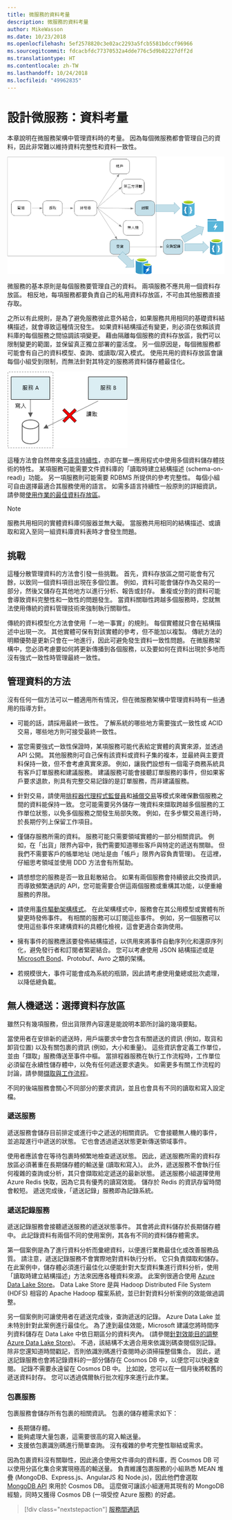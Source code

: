 ```yaml
---
title: 微服務的資料考量
description: 微服務的資料考量
author: MikeWasson
ms.date: 10/23/2018
ms.openlocfilehash: 5ef2578820c3e02ac2293a5fcb5581bdccf96966
ms.sourcegitcommit: fdcacbfdc77370532a4dde776c5d9b82227dff2d
ms.translationtype: HT
ms.contentlocale: zh-TW
ms.lasthandoff: 10/24/2018
ms.locfileid: "49962835"
---
```

# <a name="designing-microservices-data-considerations"></a>設計微服務：資料考量

本章說明在微服務架構中管理資料時的考量。 因為每個微服務都會管理自己的資料，因此非常難以維持資料完整性和資料一致性。

![](./images/data-considerations.png)

微服務的基本原則是每個服務要管理自己的資料。 兩項服務不應共用一個資料存放區。 相反地，每項服務都要負責自己的私用資料存放區，不可由其他服務直接存取。

之所以有此規則，是為了避免服務彼此意外結合，如果服務共用相同的基礎資料結構描述，就會導致這種情況發生。 如果資料結構描述有變更，則必須在依賴該資料庫的每個服務之間協調該項變更。 藉由隔離每個服務的資料存放區，我們可以限制變更的範圍，並保留真正獨立部署的靈活度。 另一個原因是，每個微服務都可能會有自己的資料模型、查詢、或讀取/寫入模式。 使用共用的資料存放區會讓每個小組受到限制，而無法針對其特定的服務將資料儲存體最佳化。 

![](../guide/architecture-styles/images/cqrs-microservices-wrong.png)

這種方法會自然帶來[多語言持續性](https://martinfowler.com/bliki/PolyglotPersistence.html)，亦即在單一應用程式中使用多個資料儲存體技術的特性。 某項服務可能需要文件資料庫的「讀取時建立結構描述 (schema-on-read)」功能。 另一項服務則可能需要 RDBMS 所提供的參考完整性。 每個小組可自由選擇最適合其服務使用的語言。 如需多語言持續性一般原則的詳細資訊，請參閱[使用作業的最佳資料存放區](../guide/design-principles/use-the-best-data-store.md)。 

> [!NOTE]
> 服務共用相同的實體資料庫伺服器並無大礙。 當服務共用相同的結構描述、或讀取和寫入至同一組資料庫資料表時才會發生問題。


## <a name="challenges"></a>挑戰

這種分散管理資料的方法會引發一些挑戰。 首先，資料存放區之間可能會有冗餘，以致同一個資料項目出現在多個位置。 例如，資料可能會儲存作為交易的一部分，然後又儲存在其他地方以進行分析、報告或封存。 重複或分割的資料可能會導致資料完整性和一致性的問題發生。 當資料關聯性跨越多個服務時，您就無法使用傳統的資料管理技術來強制執行關聯性。

傳統的資料模型化方法會使用「一地一事實」的規則。 每個實體就只會在結構描述中出現一次。 其他實體可保有對該實體的參考，但不能加以複製。 傳統方法的明顯優勢是更新只會在一地進行，因此可避免發生資料一致性問題。 在微服務架構中，您必須考慮要如何將更新傳播到各個服務，以及要如何在資料出現於多地而沒有強式一致性時管理最終一致性。 

## <a name="approaches-to-managing-data"></a>管理資料的方法

沒有任何一個方法可以一體適用所有情況，但在微服務架構中管理資料時有一些通用的指導方針。

- 可能的話，請採用最終一致性。 了解系統的哪些地方需要強式一致性或 ACID 交易，哪些地方則可接受最終一致性。

- 當您需要強式一致性保證時，某項服務可能代表給定實體的真實來源，並透過 API 公開。 其他服務則可自己保有該資料或資料子集的複本，並最終與主要資料保持一致，但不會考慮真實來源。 例如，讓我們設想有一個電子商務系統具有客戶訂單服務和建議服務。 建議服務可能會接聽訂單服務的事件，但如果客戶要求退款，則具有完整交易記錄的是訂單服務，而非建議服務。

- 針對交易，請使用[排程器代理程式監督員](../patterns/scheduler-agent-supervisor.md)和[補償交易](../patterns/compensating-transaction.md)等模式來確保數個服務之間的資料能保持一致。  您可能需要另外儲存一塊資料來擷取跨越多個服務的工作單位狀態，以免多個服務之間發生局部失敗。 例如，在多步驟交易進行時，於長期佇列上保留工作項目。 

- 僅儲存服務所需的資料。 服務可能只需要領域實體的一部分相關資訊。 例如，在「出貨」限界內容中，我們需要知道哪些客戶與特定的遞送有關聯。 但我們不需要客戶的帳單地址 (地址是由「帳戶」限界內容負責管理)。 在這裡，仔細思考領域並使用 DDD 方法會有所幫助。 

- 請想想您的服務是否一致且鬆散結合。 如果有兩個服務會持續彼此交換資訊，而導致頻繁通訊的 API，您可能需要合併這兩個服務或重構其功能，以便重繪服務的界限。

- 請使用[事件驅動架構樣式](../guide/architecture-styles/event-driven.md)。 在此架構樣式中，服務會在其公用模型或實體有所變更時發佈事件。 有相關的服務可以訂閱這些事件。 例如，另一個服務可以使用這些事件來建構資料的具體化檢視，這會更適合查詢使用。 

- 擁有事件的服務應該要發佈結構描述，以供用來將事件自動序列化和還原序列化，避免發行者和訂閱者緊密結合。 您可以考慮使用 JSON 結構描述或是 [Microsoft Bond](https://github.com/Microsoft/bond)、Protobuf、Avro 之類的架構。  
 
- 若規模很大，事件可能會成為系統的瓶頸，因此請考慮使用彙總或批次處理，以降低總負載。 

## <a name="drone-delivery-choosing-the-data-stores"></a>無人機遞送：選擇資料存放區 

雖然只有幾項服務，但出貨限界內容還是能說明本節所討論的幾項要點。 

當使用者在安排新的遞送時，用戶端要求中會包含有關遞送的資訊 (例如，取貨和卸貨位置) 以及有關包裹的資訊 (例如，大小和重量)。 這些資訊會定義工作單位，並由「擷取」服務傳送至事件中樞。 當排程器服務在執行工作流程時，工作單位必須留在永續性儲存體中，以免有任何遞送要求遺失。 如需更多有關工作流程的討論，請參閱[擷取與工作流程](./ingestion-workflow.md)。 

不同的後端服務會關心不同部分的要求資訊，並且也會具有不同的讀取和寫入設定檔。 

### <a name="delivery-service"></a>遞送服務

遞送服務會儲存目前排定或進行中之遞送的相關資訊。 它會接聽無人機的事件，並追蹤進行中遞送的狀態。 它也會透過遞送狀態更新傳送領域事件。

使用者應該會在等待包裹時頻繁地檢查遞送狀態。 因此，遞送服務所需的資料存放區必須著重在長期儲存體的輸送量 (讀取和寫入)。 此外，遞送服務不會執行任何複雜的查詢或分析，其只會擷取給定遞送的最新狀態。 遞送服務小組選擇使用 Azure Redis 快取，因為它具有優秀的讀寫效能。 儲存於 Redis 的資訊存留時間會較短。 遞送完成後，「遞送記錄」服務即為記錄系統。

### <a name="delivery-history-service"></a>遞送記錄服務

遞送記錄服務會接聽遞送服務的遞送狀態事件。 其會將此資料儲存於長期儲存體中。 此記錄資料有兩個不同的使用案例，其各有不同的資料儲存體需求。 

第一個案例是為了進行資料分析而彙總資料，以便進行業務最佳化或改善服務品質。 請注意，遞送記錄服務不會實際地對資料執行分析。 它只負責擷取和儲存。 在此案例中，儲存體必須進行最佳化以便能針對大型資料集進行資料分析，使用「讀取時建立結構描述」方法來因應各種資料來源。 此案例很適合使用 [Azure Data Lake Store](/azure/data-lake-store/)。 Data Lake Store 是與 Hadoop Distributed File System (HDFS) 相容的 Apache Hadoop 檔案系統，並已針對資料分析案例的效能做過調整。 

另一個案例則可讓使用者在遞送完成後，查詢遞送的記錄。 Azure Data Lake 並未特別針對此案例進行最佳化。 為了達到最佳效能，Microsoft 建議您將時間序列資料儲存在 Data Lake 中依日期區分的資料夾內。 (請參閱[針對效能目的調整 Azure Data Lake Store](/azure/data-lake-store/data-lake-store-performance-tuning-guidance))。 不過，該結構不太適合用來依識別碼查閱個別記錄。 除非您還知道時間戳記，否則依識別碼進行查閱時必須掃描整個集合。 因此，遞送記錄服務也會將記錄資料的一部分儲存在 Cosmos DB 中，以便您可以快速查閱。 記錄不需要永遠留在 Cosmos DB 中。 比如說，您可以在一個月後將較舊的遞送資料封存。 您可以透過偶爾執行批次程序來進行此作業。

### <a name="package-service"></a>包裹服務

包裹服務會儲存所有包裹的相關資訊。 包裹的儲存體需求如下： 

- 長期儲存體。
- 能夠處理大量包裹，這需要很高的寫入輸送量。
- 支援依包裹識別碼進行簡單查詢。 沒有複雜的參考完整性聯結或需求。

因為包裹資料沒有關聯性，因此適合使用文件導向的資料庫，而 Cosmos DB 可以使用分區化集合來實現極高的輸送量。 負責維護包裹服務的小組熟悉 MEAN 堆疊 (MongoDB、Express.js、AngularJS 和 Node.js)，因此他們會選取 [MongoDB API](/azure/cosmos-db/mongodb-introduction) 來用於 Cosmos DB。 這麼做可讓該小組運用其現有的 MongoDB 經驗，同時又獲得 Cosmos DB (一項受控 Azure 服務) 的好處。

> [!div class="nextstepaction"]
> [服務間通訊](./interservice-communication.md)